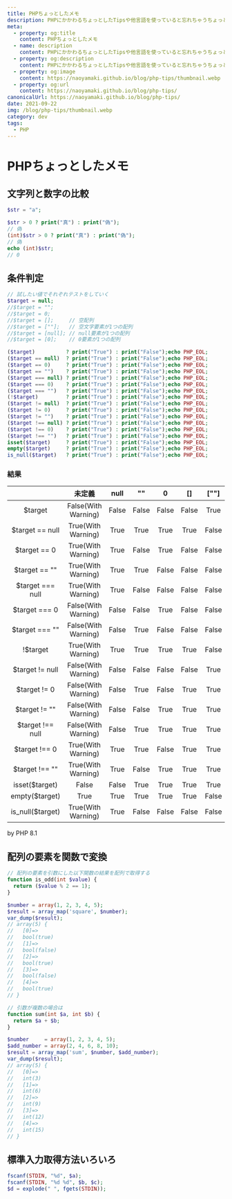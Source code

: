 ```yaml
---
title: PHPちょっとしたメモ
description: PHPにかかわるちょっとしたTipsや他言語を使っていると忘れちゃうちょっとしたもの
meta:
  - property: og:title
    content: PHPちょっとしたメモ
  - name: description
    content: PHPにかかわるちょっとしたTipsや他言語を使っていると忘れちゃうちょっとしたもの
  - property: og:description
    content: PHPにかかわるちょっとしたTipsや他言語を使っていると忘れちゃうちょっとしたもの
  - property: og:image
    content: https://naoyamaki.github.io/blog/php-tips/thumbnail.webp
  - property: og:url
    content: https://naoyamaki.github.io/blog/php-tips/
canonicalUrl: https://naoyamaki.github.io/blog/php-tips/
date: 2021-09-22
img: /blog/php-tips/thumbnail.webp
category: dev
tags:
  - PHP
---
```


# PHPちょっとしたメモ


## 文字列と数字の比較

```php
$str = "a";

$str > 0 ? print("真") : print("偽");
// 偽
(int)$str > 0 ? print("真") : print("偽");
// 偽
echo (int)$str;
// 0
```

## 条件判定

```php
// 試したい値でそれぞれテストをしていく
$target = null;
//$target = "";
//$target = 0;
//$target = [];     // 空配列
//$target = [""];   // 空文字要素が1つの配列
//$target = [null]; // null要素が1つの配列
//$target = [0];    // 0要素が1つの配列

($target)          ? print("True") : print("False");echo PHP_EOL;
($target == null)  ? print("True") : print("False");echo PHP_EOL;
($target == 0)     ? print("True") : print("False");echo PHP_EOL;
($target == "")    ? print("True") : print("False");echo PHP_EOL;
($target === null) ? print("True") : print("False");echo PHP_EOL;
($target === 0)    ? print("True") : print("False");echo PHP_EOL;
($target === "")   ? print("True") : print("False");echo PHP_EOL;
(!$target)         ? print("True") : print("False");echo PHP_EOL;
($target != null)  ? print("True") : print("False");echo PHP_EOL;
($target != 0)     ? print("True") : print("False");echo PHP_EOL;
($target != "")    ? print("True") : print("False");echo PHP_EOL;
($target !== null) ? print("True") : print("False");echo PHP_EOL;
($target !== 0)    ? print("True") : print("False");echo PHP_EOL;
($target !== "")   ? print("True") : print("False");echo PHP_EOL;
isset($target)     ? print("True") : print("False");echo PHP_EOL;
empty($target)     ? print("True") : print("False");echo PHP_EOL;
is_null($target)   ? print("True") : print("False");echo PHP_EOL;
```

### 結果

|                |未定義              |null |""    |0    |[]   |[""] |[null]|[0]  |
|:-:             |:-:                |:-:  |:-:   |:-:  |:-:  |:-:  |:-:   |:-:  |
|$target         |False(With Warning)|False|False |False|False|True |True  |True |
|$target == null |True(With Warning) |True |True  |True |True |False|False |False|
|$target == 0    |True(With Warning) |True |False |True |False|False|False |False|
|$target == ""   |True(With Warning) |True |True  |False|False|False|False |False|
|$target === null|True(With Warning) |True |False |False|False|False|False |False|
|$target === 0   |False(With Warning)|False|False |True |False|False|False |False|
|$target === ""  |False(With Warning)|False|True  |False|False|False|False |False|
|!$target        |True(With Warning) |True |True  |True |True |False|False |False|
|$target != null |False(With Warning)|False|False |False|False|True |True  |True |
|$target != 0    |False(With Warning)|False|True  |False|True |True |True  |True |
|$target != ""   |False(With Warning)|False|False |True |True |True |True  |True |
|$target !== null|False(With Warning)|False|True  |True |True |True |True  |True |
|$target !== 0   |True(With Warning) |True |True  |False|True |True |True  |True |
|$target !== ""  |True(With Warning) |True |False |True |True |True |True  |True |
|isset($target)  |False              |False|True  |True |True |True |True  |True |
|empty($target)  |True               |True |True  |True |True |False|False |False|
|is_null($target)|True(With Warning) |True |False |False|False|False|False |False|

by PHP 8.1

## 配列の要素を関数で変換

```php
// 配列の要素を引数にした以下関数の結果を配列で取得する
function is_odd(int $value) {
  return ($value % 2 == 1);
}

$number = array(1, 2, 3, 4, 5);
$result = array_map('square', $number);
var_dump($result);
// array(5) {
//   [0]=>
//   bool(true)
//   [1]=>
//   bool(false)
//   [2]=>
//   bool(true)
//   [3]=>
//   bool(false)
//   [4]=>
//   bool(true)
// }

// 引数が複数の場合は
function sum(int $a, int $b) {
  return $a + $b;
}

$number     = array(1, 2, 3, 4, 5);
$add_number = array(2, 4, 6, 8, 10);
$result = array_map('sum', $number, $add_number);
var_dump($result);
// array(5) {
//   [0]=>
//   int(3)
//   [1]=>
//   int(6)
//   [2]=>
//   int(9)
//   [3]=>
//   int(12)
//   [4]=>
//   int(15)
// }
```

## 標準入力取得方法いろいろ

```php
fscanf(STDIN, "%d", $a);
fscanf(STDIN, "%d %d", $b, $c);
$d = explode(" ", fgets(STDIN));
```